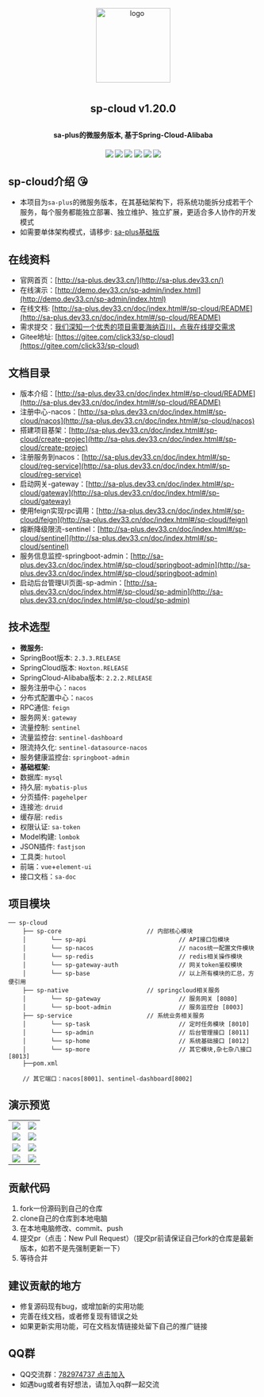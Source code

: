 <p align="center">
    <img alt="logo" src="http://sa-plus.dev33.cn/logo-150.png" width="150" height="150" style="margin-bottom: 10px;">
</p>
<h2 align="center" style="margin: 30px 0 30px;font-weight: bold; ">sp-cloud v1.20.0</h2>
<h4 align="center">sa-plus的微服务版本, 基于Spring-Cloud-Alibaba</h4>
<h4 align="center">
	<a href="https://gitee.com/click33/sp-cloud"><img src="https://img.shields.io/badge/sp--cloud-v1.20.0-2B9939"></a>
	<a href="https://gitee.com/click33/sp-cloud"><img src="https://img.shields.io/badge/language-java-2B9939"></a>
	<a href="http://sa-plus.dev33.cn/"><img src="https://img.shields.io/badge/based-sa--plus-4183C4"></a>
	<a href="https://gitee.com/click33/sp-cloud/blob/master/LICENSE"><img src="https://img.shields.io/github/license/click33/sa-plus.svg"></a>
	<a href="https://gitee.com/click33/sp-cloud/stargazers"><img src="https://gitee.com/click33/sp-cloud/badge/star.svg?theme=dark"></a>
	<a href="https://gitee.com/click33/sp-cloud/members"><img src="https://gitee.com/click33/sp-cloud/badge/fork.svg?theme=dark"></a>
</h4>
 
 
## sp-cloud介绍 😘
- 本项目为`sa-plus`的微服务版本，在其基础架构下，将系统功能拆分成若干个服务，每个服务都能独立部署、独立维护、独立扩展，更适合多人协作的开发模式
- 如需要单体架构模式，请移步: [sa-plus基础版](https://github.com/click33/sa-plus)


## 在线资料
- 官网首页：[http://sa-plus.dev33.cn/](http://sa-plus.dev33.cn/)
- 在线演示：[http://demo.dev33.cn/sp-admin/index.html](http://demo.dev33.cn/sp-admin/index.html)
- 在线文档: [http://sa-plus.dev33.cn/doc/index.html#/sp-cloud/README](http://sa-plus.dev33.cn/doc/index.html#/sp-cloud/README)
- 需求提交：[我们深知一个优秀的项目需要海纳百川，点我在线提交需求](http://sa-app.dev33.cn/wall.html?name=sa-plus)
- Gitee地址: [https://gitee.com/click33/sp-cloud](https://gitee.com/click33/sp-cloud)


## 文档目录
- 版本介绍：[http://sa-plus.dev33.cn/doc/index.html#/sp-cloud/README](http://sa-plus.dev33.cn/doc/index.html#/sp-cloud/README)
- 注册中心-nacos：[http://sa-plus.dev33.cn/doc/index.html#/sp-cloud/nacos](http://sa-plus.dev33.cn/doc/index.html#/sp-cloud/nacos)
- 搭建项目基架：[http://sa-plus.dev33.cn/doc/index.html#/sp-cloud/create-projec](http://sa-plus.dev33.cn/doc/index.html#/sp-cloud/create-projec)
- 注册服务到nacos：[http://sa-plus.dev33.cn/doc/index.html#/sp-cloud/reg-service](http://sa-plus.dev33.cn/doc/index.html#/sp-cloud/reg-service)
- 启动网关-gateway：[http://sa-plus.dev33.cn/doc/index.html#/sp-cloud/gateway](http://sa-plus.dev33.cn/doc/index.html#/sp-cloud/gateway)
- 使用feign实现rpc调用：[http://sa-plus.dev33.cn/doc/index.html#/sp-cloud/feign](http://sa-plus.dev33.cn/doc/index.html#/sp-cloud/feign)
- 熔断降级限流-sentinel：[http://sa-plus.dev33.cn/doc/index.html#/sp-cloud/sentinel](http://sa-plus.dev33.cn/doc/index.html#/sp-cloud/sentinel)
- 服务信息监控-springboot-admin：[http://sa-plus.dev33.cn/doc/index.html#/sp-cloud/springboot-admin](http://sa-plus.dev33.cn/doc/index.html#/sp-cloud/springboot-admin)
- 启动后台管理UI页面-sp-admin：[http://sa-plus.dev33.cn/doc/index.html#/sp-cloud/sp-admin](http://sa-plus.dev33.cn/doc/index.html#/sp-cloud/sp-admin)




## 技术选型
- **微服务:**
- SpringBoot版本: `2.3.3.RELEASE`
- SpringCloud版本: `Hoxton.RELEASE`
- SpringCloud-Alibaba版本: `2.2.2.RELEASE`
- 服务注册中心：`nacos`
- 分布式配置中心：`nacos`
- RPC通信: `feign`
- 服务网关: `gateway`
- 流量控制: `sentinel`
- 流量监控台: `sentinel-dashboard`
- 限流持久化: `sentinel-datasource-nacos`
- 服务健康监控台: `springboot-admin`
- **基础框架:**
- 数据库: `mysql`
- 持久层: `mybatis-plus`
- 分页插件: `pagehelper`
- 连接池: `druid`
- 缓存层: `redis`
- 权限认证: `sa-token`
- Model构建: `lombok`
- JSON插件: `fastjson`
- 工具类: `hutool`
- 前端：`vue`+`element-ui`
- 接口文档：`sa-doc`

## 项目模块
```
── sp-cloud
	├── sp-core                        // 内部核心模块
	│       └── sp-api                          // API接口包模块
	│       └── sp-nacos                        // nacos统一配置文件模块 
	│       └── sp-redis                        // redis相关操作模块
	│       └── sp-gateway-auth                 // 网关token鉴权模块
	│       └── sp-base                         // 以上所有模块的汇总，方便引用 
	├── sp-native                      // springcloud相关服务 
	│       └── sp-gateway                      // 服务网关 [8080]
	│       └── sp-boot-admin                   // 服务监控台 [8003]
	├── sp-service                     // 系统业务相关服务
	│       └── sp-task                         // 定时任务模块 [8010]
	│       └── sp-admin                        // 后台管理接口 [8011]
	│       └── sp-home                         // 系统基础接口 [8012]
	│       └── sp-more                         // 其它模块,杂七杂八接口 [8013]
	├──pom.xml

	// 其它端口：nacos[8001]、sentinel-dashboard[8002]
```



## 演示预览
<table>
    <tr>
        <td><img src="https://color-test.oss-cn-qingdao.aliyuncs.com/sa-plus/pre-1.png"/></td>
        <td><img src="https://color-test.oss-cn-qingdao.aliyuncs.com/sa-plus/pre-2.png"/></td>
    </tr>
    <tr>
        <td><img src="https://color-test.oss-cn-qingdao.aliyuncs.com/sa-plus/pre-3.png"/></td>
        <td><img src="https://color-test.oss-cn-qingdao.aliyuncs.com/sa-plus/pre-4.png"/></td>
    </tr>
    <tr>
        <td><img src="https://color-test.oss-cn-qingdao.aliyuncs.com/sa-plus/pre-5.png"/></td>
        <td><img src="https://color-test.oss-cn-qingdao.aliyuncs.com/sa-plus/pre-6.png"/></td>
    </tr>
    <tr>
        <td><img src="https://color-test.oss-cn-qingdao.aliyuncs.com/sa-plus/pre-7.png"/></td>
        <td><img src="https://color-test.oss-cn-qingdao.aliyuncs.com/sa-plus/pre-8.png"/></td>
    </tr>
</table>




## 贡献代码
1. fork一份源码到自己的仓库
2. clone自己的仓库到本地电脑
3. 在本地电脑修改、commit、push
4. 提交pr（点击：New Pull Request）（提交pr前请保证自己fork的仓库是最新版本，如若不是先强制更新一下）
5. 等待合并


## 建议贡献的地方
- 修复源码现有bug，或增加新的实用功能
- 完善在线文档，或者修复现有错误之处
- 如果更新实用功能，可在文档友情链接处留下自己的推广链接


## QQ群 
- QQ交流群：[782974737 点击加入](https://jq.qq.com/?_wv=1027&k=5DHN5Ib)
- 如遇bug或者有好想法，请加入qq群一起交流  




